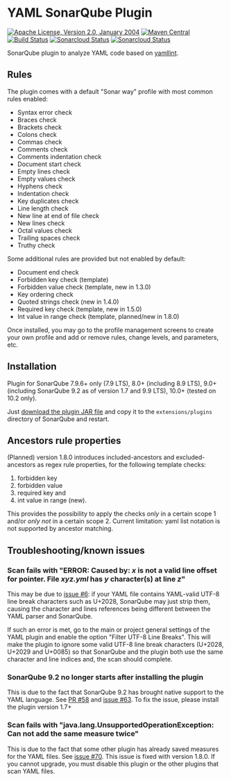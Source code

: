 <!---
 Licensed to the Apache Software Foundation (ASF) under one or more
 contributor license agreements.  See the NOTICE file distributed with
 this work for additional information regarding copyright ownership.
 The ASF licenses this file to You under the Apache License, Version 2.0
 (the "License"); you may not use this file except in compliance with
 the License.  You may obtain a copy of the License at

      http://www.apache.org/licenses/LICENSE-2.0

 Unless required by applicable law or agreed to in writing, software
 distributed under the License is distributed on an "AS IS" BASIS,
 WITHOUT WARRANTIES OR CONDITIONS OF ANY KIND, either express or implied.
 See the License for the specific language governing permissions and
 limitations under the License.
-->
YAML SonarQube Plugin
=====================

[![Apache License, Version 2.0, January 2004](https://img.shields.io/github/license/apache/maven.svg?label=License)](http://www.apache.org/licenses/LICENSE-2.0)
[![Maven Central](https://img.shields.io/maven-central/v/com.github.sbaudoin/sonar-yaml-plugin.svg?label=Maven%20Central)](https://search.maven.org/#search%7Cgav%7C1%7Cg%3A%22com.github.sbaudoin%22%20AND%20a%3A%22sonar-yaml-plugin%22)
[![Build Status](https://travis-ci.org/sbaudoin/sonar-yaml.svg?branch=master)](https://travis-ci.org/sbaudoin/sonar-yaml)
[![Sonarcloud Status](https://sonarcloud.io/api/project_badges/measure?project=com.github.sbaudoin:sonar-yaml-plugin&metric=alert_status)](https://sonarcloud.io/dashboard?id=com.github.sbaudoin:sonar-yaml-plugin)
[![Sonarcloud Status](https://sonarcloud.io/api/project_badges/measure?project=com.github.sbaudoin:sonar-yaml-plugin&metric=coverage)](https://sonarcloud.io/dashboard?id=com.github.sbaudoin:sonar-yaml-plugin)

SonarQube plugin to analyze YAML code based on [yamllint](https://github.com/sbaudoin/yamllint).

## Rules

The plugin comes with a default "Sonar way" profile with most common rules enabled:

* Syntax error check
* Braces check
* Brackets check
* Colons check
* Commas check
* Comments check
* Comments indentation check
* Document start check
* Empty lines check
* Empty values check
* Hyphens check
* Indentation check
* Key duplicates check
* Line length check
* New line at end of file check
* New lines check
* Octal values check
* Trailing spaces check
* Truthy check

Some additional rules are provided but not enabled by default:

* Document end check
* Forbidden key check (template)
* Forbidden value check (template, new in 1.3.0)
* Key ordering check
* Quoted strings check (new in 1.4.0)
* Required key check (template, new in 1.5.0)
* Int value in range check (template, planned/new in 1.8.0)

Once installed, you may go to the profile management screens to create your own profile and add or remove rules, change levels, and parameters, etc.

## Installation

Plugin for SonarQube 7.9.6+ only (7.9 LTS), 8.0+ (including 8.9 LTS), 9.0+ (including SonarQube 9.2 as of version 1.7
and 9.9 LTS), 10.0+ (tested on 10.2 only).

Just [download the plugin JAR file](https://github.com/sbaudoin/sonar-yaml/releases) and copy it to the `extensions/plugins` directory of SonarQube and restart.

## Ancestors rule properties

(Planned) version 1.8.0 introduces included-ancestors and excluded-ancestors as regex rule properties, for the following template checks:
1. forbidden key
2. forbidden value
3. required key and
4. int value in range (new).

This provides the possibility to apply the checks _only_ in a certain scope 1 and/or _only not_ in a certain scope 2. Current limitation: yaml list notation is not supported by ancestor matching.

## Troubleshooting/known issues

### Scan fails with "ERROR: Caused by: _x_ is not a valid line offset for pointer. File _xyz.yml_ has _y_ character(s) at line _z_"

This may be due to [issue #6](https://github.com/sbaudoin/sonar-yaml/issues/6): if your YAML file contains YAML-valid UTF-8 line break characters such as U+2028, SonarQube
may just strip them, causing the character and lines references being different between the YAML parser and SonarQube.

If such an error is met, go to the main or project general settings of the YAML plugin and enable the option "Filter UTF-8 Line Breaks".
This will make the plugin to ignore some valid UTF-8 line break characters (U+2028, U+2029 and U+0085) so that SonarQube and the plugin
both use the same character and line indices and, the scan should complete.

### SonarQube 9.2 no longer starts after installing the plugin

This is due to the fact that SonarQube 9.2 has brought native support to the YAML language. See [PR #58](https://github.com/sbaudoin/sonar-yaml/pull/58)
and [issue #63](https://github.com/sbaudoin/sonar-yaml/issues/63). To fix the issue, please install the plugin version 1.7+

### Scan fails with "java.lang.UnsupportedOperationException: Can not add the same measure twice"

This is due to the fact that some other plugin has already saved measures for the YAML files. See [issue #70](https://github.com/sbaudoin/sonar-yaml/issues/70).
This issue is fixed with version 1.8.0. If you cannot upgrade, you must disable this plugin or the other plugins that scan YAML files.
